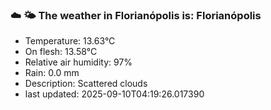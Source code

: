 ### ☁️ 🌤️  The weather in Florianópolis is: Florianópolis

- Temperature: 13.63°C
- On flesh: 13.58°C
- Relative air humidity: 97%
- Rain: 0.0 mm
- Description: Scattered clouds
- last updated: 2025-09-10T04:19:26.017390
